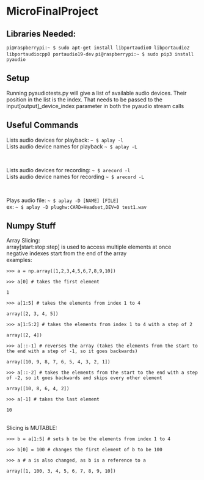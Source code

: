 # MicroFinalProject

<h2>Libraries Needed:</h2>
<code>pi@raspberrypi:~ $ sudo apt-get install libportaudio0 libportaudio2 libportaudiocpp0 portaudio19-dev</code>
<code>pi@raspberrypi:~ $ sudo pip3 install pyaudio</code>

<h2>Setup</h2>
<p>Running pyaudiotests.py will give a list of available audio devices. Their position in the list is the index. That needs to be passed to the input[output]_device_index parameter in both the pyaudio stream calls</p>

<h2>Useful Commands</h2>
<p>Lists audio devices for playback: <code>~ $ aplay -l</code></br>
Lists audio device names for playback <code>~ $ aplay -L</code></p>
</br>
<p>Lists audio devices for recording: <code>~ $ arecord -l</code></br>
Lists audio device names for recording <code>~ $ arecord -L</code></p>
</br>
<p>Plays audio file: <code>~ $ aplay -D [NAME] [FILE]</code></br>
ex: <code>~ $ aplay -D plughw:CARD=Headset,DEV=0 test1.wav</code></p>

<h2>Numpy Stuff</h2>
Array Slicing:</br>
array[start:stop:step] is used to access multiple elements at once</br>
negative indexes start from the end of the array</br>
examples:
</br>
<code>
>>> a = np.array([1,2,3,4,5,6,7,8,9,10])</br>
>>> a[0] # takes the first element</br>
1</br>
>>> a[1:5] # takes the elements from index 1 to 4</br>
array([2, 3, 4, 5])</br>
>>> a[1:5:2] # takes the elements from index 1 to 4 with a step of 2</br>
array([2, 4])</br>
>>> a[::-1] # reverses the array (takes the elements from the start to the end with a step of -1, so it goes backwards)</br>
array([10, 9, 8, 7, 6, 5, 4, 3, 2, 1])</br>
>>> a[::-2] # takes the elements from the start to the end with a step of -2, so it goes backwards and skips every other element</br>
array([10, 8, 6, 4, 2])</br>
>>> a[-1] # takes the last element</br>
10</br>
</code>
<br>
Slicing is MUTABLE:
<br>
<code>
>>> b = a[1:5] # sets b to be the elements from index 1 to 4</br>
>>> b[0] = 100 # changes the first element of b to be 100</br>
>>> a # a is also changed, as b is a reference to a</br>
array([1, 100, 3, 4, 5, 6, 7, 8, 9, 10])</br>
</code>